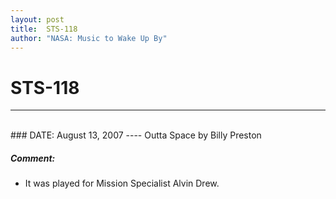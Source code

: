 ```yaml
---
layout: post
title:  STS-118
author: "NASA: Music to Wake Up By"
---
```


# STS-118
----
<br/>
### DATE: August 13, 2007
----
Outta Space by Billy Preston

##### Comment:
* It was played for Mission Specialist Alvin Drew.
